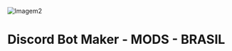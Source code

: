 ![Imagem2](https://user-images.githubusercontent.com/43226244/131952121-595ac6ca-7835-4d4d-8529-5a3e696db240.png)
# Discord Bot Maker - MODS - BRASIL

